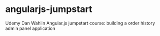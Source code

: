 # angularjs-jumpstart
Udemy Dan Wahlin Angular.js jumpstart course: building a order history admin panel application
